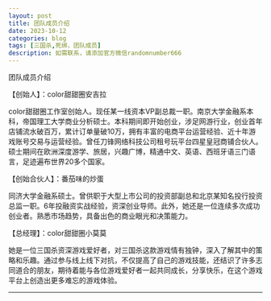 ```yaml
---
layout: post
title: 团队成员介绍
date: 2023-10-12
categories: blog
tags: [三国杀,死绑，团队成员]
description: 如需联系，请添加官方微信randomnumber666
---
```


团队成员介绍


【创始人】：color甜甜圈安吉拉

color甜甜圈工作室创始人。现任某一线资本VP副总裁一职。南京大学金融系本科，帝国理工大学商业分析硕士。本科期间即开始创业，涉足网游行业，创业首年店铺流水破百万，累计订单量破10万，拥有丰富的电商平台运营经验、近十年游戏账号交易与运营经验。曾任刀锋网络科技公司租号玩平台四星皇冠商铺合伙人。硕士期间在欧洲深度游学、旅居，兴趣广博，精通中文、英语、西班牙语三门语言，足迹遍布世界20多个国家。




【创始合伙人】：番茄味的炒蛋

同济大学金融系硕士。曾供职于大型上市公司的投资部副总和北京某知名投行投资总监一职。6年投融资实战经验，资深创业导师。此外，她还是一位连续多次成功创业者。熟悉市场趋势，具备出色的商业眼光和决策能力。




【总经理】：color甜甜圈小莫莫

她是一位三国杀资深游戏爱好者，对三国杀这款游戏情有独钟，深入了解其中的策略和乐趣。通过参与线上线下对抗，不仅提高了自己的游戏技能，还结识了许多志同道合的朋友，期待着能与各位游戏爱好者一起共同成长，分享快乐，在这个游戏平台上创造出更多难忘的游戏体验。

---
